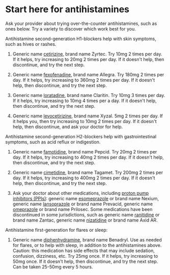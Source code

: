 # Start here for antihistamines

Ask your provider about trying over-the-counter antihistamines, such as ones below. Try a variety to discover which work best for you.

Antihistamine second-generation H1-blockers help with skin symptoms, such as hives or rashes.

1. Generic name [cetirizine](../cetirizine/), brand name Zyrtec. Try 10mg 2 times per day. If it helps, try increasing to 20mg 2 times per day. If it doesn't help, then discontinue, and try the next step.

2. Generic name [fexofenadine](../fexofenadine/), brand name Allegra. Try 180mg 2 times per day. If it helps, try increasing to 360mg 2 times per day. If it doesn't help, then discontinue, and try the next step.

3. Generic name [loratadine](../loratadine/), brand name Claritin. Try 10mg 3 times per day. If it helps, try increasing to 10mg 4 times per a day. If it doesn't help, then discontinue, and try the next step.

4. Generic name [levocetirizine](../levocetirizine/), brand name Xyzal. 5mg 2 times per day. If it helps you, then try increasing to 10mg 2 times per day. If it doesn't help, then discontinue, and ask your doctor for help.

Antihistamine second-generation H2-blockers help with gastrointestinal symptoms, such as acid reflux or indigestion.

1. Generic name [famotidine](../famotidine/), brand name Pepcid. Try 20mg 2 times per day. If it helps, try increasing to 40mg 2 times per day. If it doesn't help, then discontinue, and try the next step.

2. Generic name [cimetidine](../cimetidine/), brand name Tagamet. Try 200mg 2 times per day. If it helps, try increasing to 400mg 2 times per day. If it doesn't help, then discontinue, and try the next step.

3. Ask your doctor about other medications, including [proton pump inhibitors (PPIs)](../proton-pump-inhibitors/): generic name [esomeprazole](../esomeprazole/) or brand name Nexium, generic name [lansoprazole](../lansoprazole) or brand name Prevacid, generic name [omeprazole](../omeprazole/) or brand name Prilosec. Some medications have been discontinued in some jurisdictions, such as generic name [ranitidine](../ranitidine/) or brand name Zantac, generic name [nizatidine](../nizatidine) or brand name Axid AR.

Antihistamine first-generation for flares or sleep:

1. Generic name [diphenhydramine](../diphenhydramine/), brand name Benadryl. Use as needed for flares, or to help with sleep, in addition to the antihistamines above. Caution: this medication has side effects that may include sedation, confusion, dizziness, etc. Try 25mg once. If it helps, try increasing to 50mg once. If it doesn't help, then discontinue, and try the next step. Can be taken 25-50mg every 5 hours.
